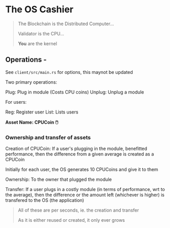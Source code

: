 # The OS Cashier

> The Blockchain is the Distributed Computer...
> 
> Validator is the CPU...
> 
> **You** are the kernel

## Operations -

See `client/src/main.rs` for options, this maynot be updated

Two primary operations:

Plug: Plug in module		(Costs CPU coins)
Unplug: Unplug a module

For users:

Reg: Register user
List: Lists users

**Asset Name: CPUCoin 🖱️**

### Ownership and transfer of assets

Creation of CPUCoin: If a user's plugging in the module, benefitted performance, then the difference from a given average is created as a CPUCoin

Initially for each user, the OS generates 10 CPUCoins and give it to them

Ownership: To the owner that plugged the module

Transfer: If a user plugs in a costly module (in terms of performance, wrt to the average), then the difference or the amount left (whichever is higher) is transfered to the OS (the application)

> All of these are per seconds, ie. the creation and transfer
>
> As it is either reused or created, it only ever grows

